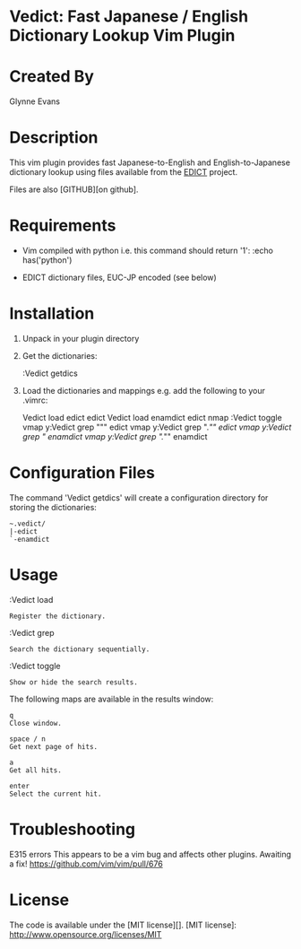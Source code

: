 # Vedict: Fast Japanese / English Dictionary Lookup Vim Plugin

# Created By
Glynne Evans

# Description
This vim plugin provides fast Japanese-to-English and English-to-Japanese
dictionary lookup using files available from the [EDICT][] project.

Files are also [GITHUB][on github].

[EDICT]: http://www.edrdg.org/jmdict/edict.html

[GITHUB]: https://github.com/gglynne/vedict

# Requirements

- Vim compiled with python
  i.e. this command should return '1':
  :echo has('python')

- EDICT dictionary files, EUC-JP encoded (see below)

# Installation

1. Unpack in your plugin directory

2. Get the dictionaries:

    :Vedict getdics

3. Load the dictionaries and mappings e.g. add the following to your .vimrc:
  
    Vedict load edict edict
    Vedict load enamdict edict
    nmap <c-l> :Vedict toggle<cr>
    vmap <c-l> y:Vedict grep "<c-r>"" edict<cr>
    vmap <c-s-l> y:Vedict grep ".*<c-r>"" edict<cr>
    vmap <c-n> y:Vedict grep <c-r>" enamdict<cr>
    vmap <c-s-n> y:Vedict grep ".*<c-r>"" enamdict<cr>

# Configuration Files

The command 'Vedict getdics' will create a configuration directory
for storing the dictionaries:

    ~.vedict/
    |-edict
    `-enamdict

# Usage

:Vedict load <dictionary name> <dictionary type>

    Register the dictionary.

:Vedict grep <search text>  <dictionary name>

    Search the dictionary sequentially.

:Vedict toggle

    Show or hide the search results.
    
The following maps are available in the results window:

    q 
    Close window.
    
    space / n 
    Get next page of hits.
    
    a 
    Get all hits.
        
    enter
    Select the current hit.
    
# Troubleshooting

E315 errors
This appears to be a vim bug and affects other plugins. Awaiting a fix!
https://github.com/vim/vim/pull/676

# License
The code is available under the [MIT license][]. 
[MIT license]: http://www.opensource.org/licenses/MIT
